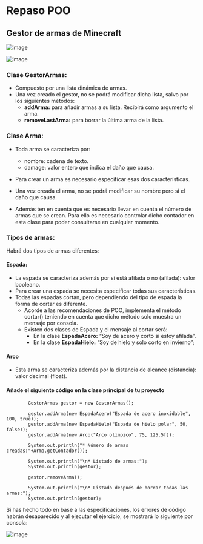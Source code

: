 # Repaso POO

## Gestor de armas de Minecraft

![image](https://github.com/user-attachments/assets/6439facf-0f2d-46b6-850a-efd11b812e11)

![image](https://github.com/user-attachments/assets/f0b14dd0-0c83-470f-8767-15af7f3cd574)


### Clase GestorArmas:

- Compuesto por una lista dinámica de armas.
- Una vez creado el gestor, no se podrá modificar dicha lista, salvo por los siguientes métodos:
    - **addArma:** para añadir armas a su lista. Recibirá como argumento el arma.
    - **removeLastArma:** para borrar la última arma de la lista.

### Clase Arma:

- Toda arma se caracteriza por:
    - nombre: cadena de texto.
    - damage: valor entero que indica el daño que causa.

- Para crear un arma es necesario especificar esas dos características.
- Una vez creada el arma, no se podrá modificar su nombre pero sí el daño que causa.
- Además ten en cuenta que es necesario llevar en cuenta el número de armas que se crean. Para ello es necesario controlar dicho contador en esta clase para poder consultarse en cualquier momento.

### Tipos de armas:

Habrá dos tipos de armas diferentes:

#### Espada:
- La espada se caracteriza además por si está afilada o no (afilada): valor booleano.
- Para crear una espada se necesita especificar todas sus características.
- Todas las espadas cortan, pero dependiendo del tipo de espada la forma de cortar es diferente. 
    - Acorde a las recomendaciones de POO, implementa el método cortar() teniendo en cuenta que dicho método solo muestra un mensaje por consola. 
    - Existen dos clases de Espada y el mensaje al cortar será:
        - En la clase **EspadaAcero:** “Soy de acero y corto si estoy afilada”.
        - En la clase **EspadaHielo:** “Soy de hielo y solo corto en invierno”;

#### Arco
- Esta arma se caracteriza además por la distancia de alcance (distancia): valor decimal (float).


#### **Añade el siguiente código en la clase principal de tu proyecto**
```
        GestorArmas gestor = new GestorArmas();

        gestor.addArma(new EspadaAcero("Espada de acero inoxidable", 100, true));
        gestor.addArma(new EspadaHielo("Espada de hielo polar", 50, false));
        gestor.addArma(new Arco("Arco olímpico", 75, 125.5f));

        System.out.println("* Número de armas creadas:"+Arma.getContador());

        System.out.println("\n* Listado de armas:");
        System.out.println(gestor);

        gestor.removeArma();

        System.out.println("\n* Listado después de borrar todas las armas:");
        System.out.println(gestor);

```

Si has hecho todo en base a las especificaciones, los errores de código habrán desaparecido y al ejecutar el ejercicio, se mostrará lo siguiente por consola:

![image](https://github.com/user-attachments/assets/79374539-64dc-40e2-8327-c83b901a721b)

